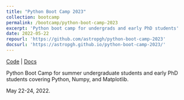 ```yaml
---
title: "Python Boot Camp 2023"
collection: bootcamp
permalink: /bootcamp/python-boot-camp-2023
excerpt: 'Python boot camp for undergrads and early PhD students'
date: 2022-05-22
repourl: 'https://github.com/astropgh/python-boot-camp-2023'
docsurl: 'https://astropgh.github.io/python-boot-camp-2023/'
---
```


[Code](https://github.com/astropgh/python-boot-camp-2023) \| [Docs](https://astropgh.github.io/python-boot-camp-2023/)

Python Boot Camp for summer undergraduate students and early PhD students covering Python, Numpy, and Matplotlib.

May 22-24, 2022.
